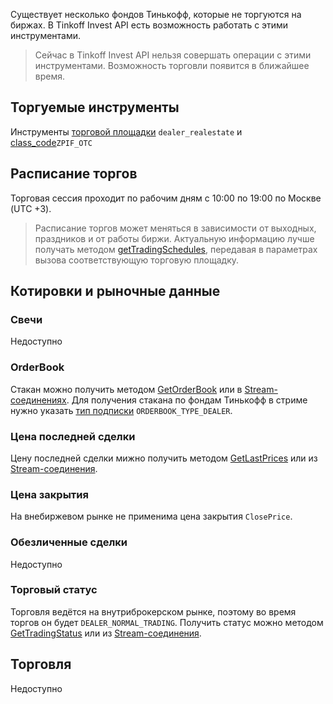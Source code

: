 Существует несколько фондов Тинькофф, которые не торгуются на биржах.
В Tinkoff Invest API есть возможность работать с этими инструментами.

>Сейчас в Tinkoff Invest API нельзя совершать операции с этими инструментами.
Возможность торговли появится в ближайшее время.


## Торгуемые инструменты

Инструменты [торговой площадки](/investAPI/markets/) `dealer_realestate` и  [class_code](/investAPI/faq_instruments/#1.3)`ZPIF_OTC`

## Расписание торгов

Торговая сессия проходит по рабочим дням с 10:00 по 19:00 по Москве (UTC +3).

> Расписание торгов может меняться в зависимости от выходных, праздников и от работы биржи.
Актуальную информацию лучше получать методом [getTradingSchedules](/investAPI/instruments#tradingschedules),
 передавая в параметрах вызова соответствующую торговую площадку.

## Котировки и рыночные данные

### Свечи

Недоступно


### OrderBook

Стакан можно получить методом [GetOrderBook](/investAPI/marketdata/#getorderbook) 
или в [Stream-соединениях](/investAPI/marketdata/#subscribeorderbookrequest).
Для получения стакана по фондам Тинькофф в стриме нужно указать [тип подписки](/investAPI/marketdata/#orderbooktype) `ORDERBOOK_TYPE_DEALER`.


### Цена последней сделки

Цену последней сделки мижно получить методом [GetLastPrices](/investAPI/marketdata/#getlastprices)
или из [Stream-соединения](/investAPI/marketdata/#subscribelastpricerequest).

### Цена закрытия

На внебиржевом рынке не применима цена закрытия `ClosePrice`.


### Обезличенные сделки

Недоступно


### Торговый статус

Торговля ведётся на внутриброкерском рынке, поэтому во время торгов он будет `DEALER_NORMAL_TRADING`.
Получить статус можно методом [GetTradingStatus](/investAPI/marketdata/#gettradingstatus) или из [Stream-соединения](/investAPI/marketdata/#subscribeinforequest).



## Торговля

Недоступно

